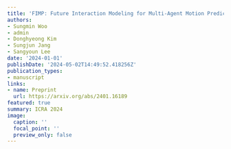 ```yaml
---
title: 'FIMP: Future Interaction Modeling for Multi-Agent Motion Prediction'
authors:
- Sungmin Woo
- admin
- Donghyeong Kim
- Sungjun Jang
- Sangyoun Lee
date: '2024-01-01'
publishDate: '2024-05-02T14:49:52.418256Z'
publication_types:
- manuscript
links:
- name: Preprint
  url: https://arxiv.org/abs/2401.16189
featured: true
summary: ICRA 2024
image:
  caption: ''
  focal_point: ''
  preview_only: false
---
```


